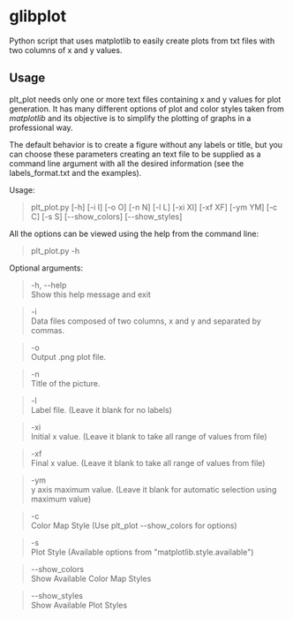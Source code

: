 # glibplot
Python script that uses matplotlib to easily create plots from txt files with two columns of x and y values.

## Usage

plt_plot needs only one or more text files containing x and y values for plot generation. It has many different options of plot
and color styles taken from *matplotlib* and its objective is to simplify the plotting of graphs in a professional way. 

The default behavior is to create a figure without any labels or title, but you can choose these parameters creating an text file
to be supplied as a command line argument with all the desired information (see the labels_format.txt and the examples).

Usage: 

>plt_plot.py [-h] [-i I] [-o O] [-n N] [-l L] [-xi XI] [-xf XF] [-ym YM] [-c C] [-s S] [--show_colors] [--show_styles] 

All the options can be viewed using the help from the command line:

> plt_plot.py -h 

Optional arguments: 

>-h, --help        
Show this help message and exit  

>-i                
Data files composed of two columns, x and y and separated by commas.  

>-o  
Output .png plot file.  

>-n  
Title of the picture.  

>-l  
Label file. (Leave it blank for no labels)  

>-xi  
Initial x value. (Leave it blank to take all range of values from file)  

>-xf  
Final x value. (Leave it blank to take all range of values from file)  

>-ym  
y axis maximum value. (Leave it blank for automatic selection using maximum value) 

>-c  
Color Map Style (Use plt_plot --show_colors for options)  

>-s  
Plot Style (Available options from "matplotlib.style.available")  

>--show_colors  
Show Available Color Map Styles  

>--show_styles  
Show Available Plot Styles  
